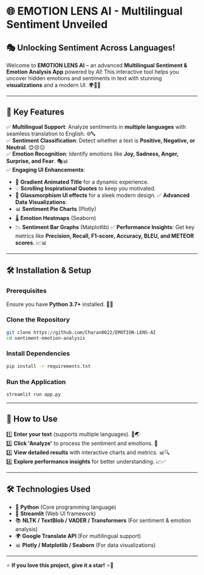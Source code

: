 # 🌐 EMOTION LENS AI - Multilingual Sentiment Unveiled

## 🎭 Unlocking Sentiment Across Languages!

Welcome to **EMOTION LENS AI** – an advanced **Multilingual Sentiment & Emotion Analysis App** powered by AI! This interactive tool helps you uncover hidden emotions and sentiments in text with stunning **visualizations** and a modern UI. 🌍💬✨

---

## 🚀 Key Features

✅ **Multilingual Support**: Analyze sentiments in **multiple languages** with seamless translation to English. 🌐🔤  
✅ **Sentiment Classification**: Detect whether a text is **Positive, Negative, or Neutral**. 😊😢😐  
✅ **Emotion Recognition**: Identify emotions like **Joy, Sadness, Anger, Surprise, and Fear**. 🎭📊  
✅ **Engaging UI Enhancements**:
   - 🎨 **Gradient Animated Title** for a dynamic experience.
   - 💡 **Scrolling Inspirational Quotes** to keep you motivated.
   - 🔮 **Glassmorphism UI effects** for a sleek modern design.
✅ **Advanced Data Visualizations**:
   - 📊 **Sentiment Pie Charts** (Plotly)
   - 🌡 **Emotion Heatmaps** (Seaborn)
   - 📉 **Sentiment Bar Graphs** (Matplotlib)
✅ **Performance Insights**: Get key metrics like **Precision, Recall, F1-score, Accuracy, BLEU, and METEOR scores**. 📈📊

---

## 🛠️ Installation & Setup

### Prerequisites
Ensure you have **Python 3.7+** installed. 🐍✅

### Clone the Repository
```bash
git clone https://github.com/Charan0622/EMOTION-LENS-AI
cd sentiment-emotion-analysis
```

### Install Dependencies
```bash
pip install -r requirements.txt
```

### Run the Application
```bash
streamlit run app.py
```

---

## 🎯 How to Use

1️⃣ **Enter your text** (supports multiple languages). 📝🌏  
2️⃣ **Click 'Analyze'** to process the sentiment and emotions. 🚀  
3️⃣ **View detailed results** with interactive charts and metrics. 📊🔍  
4️⃣ **Explore performance insights** for better understanding. 📈✅  

---


## 🛠️ Technologies Used
- 🐍 **Python** (Core programming language)
- 🎨 **Streamlit** (Web UI framework)
- 📚 **NLTK / TextBlob / VADER / Transformers** (For sentiment & emotion analysis)
- 🌍 **Google Translate API** (For multilingual support)
- 📊 **Plotly / Matplotlib / Seaborn** (For data visualizations)

---


⭐ **If you love this project, give it a star!** ⭐🌟
